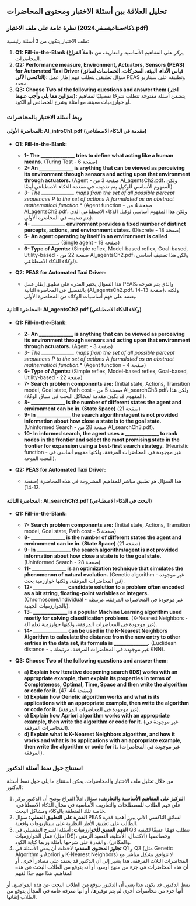 ## تحليل العلاقة بين أسئلة الاختبار ومحتوى المحاضرات

### نظرة عامة على ملف الاختبار (ذكاءصناعينصفي2024.pdf)

ملف الاختبار يتكون من 3 أسئلة رئيسية:
1.  **Q1: Fill-in-the-Blank (املأ الفراغ):** يركز على المفاهيم الأساسية والتعاريف من المحاضرات.
2.  **Q2: Performance measure, Environment, Actuators, Sensors (PEAS) for Automated Taxi Driver (قياس الأداء، البيئة، المحركات، الحساسات لسائق التاكسي الآلي):** سؤال تطبيقي يتطلب فهم إطار عمل PEAS وتطبيقه على سيناريو محدد.
3.  **Q3: Choose Two of the following questions and answer them (اختر سؤالين مما يلي وأجب عنهما):** يتضمن أسئلة مفتوحة تتطلب شرحًا تفصيليًا لمفاهيم أو خوارزميات معينة، مع أمثلة وشرح للخصائص أو الكود.

### ربط أسئلة الاختبار بالمحاضرات

#### المحاضرة الأولى: AI_introCh1.pdf (مقدمة في الذكاء الاصطناعي)

*   **Q1: Fill-in-the-Blank:**
    *   **1- The ______________ tries to define what acting like a human means.** (Turing Test - صفحة 6)
    *   **2- An ______________ is anything that can be viewed as perceiving its environment through sensors and acting upon that environment through actuators.** (Agent - صفحة 3 من AI_agentsCh2.pdf، ولكن المفهوم الأساسي للوكيل يتم تقديمه في مقدمة الذكاء الاصطناعي أيضًا).
    *   **3- The ______________ maps from the set of all possible percept sequences P* to the set of actions A formulated as an abstract mathematical function.** (Agent function - صفحة 4 من AI_agentsCh2.pdf، ولكن هذا المفهوم أساسي لوكيل الذكاء الاصطناعي الذي يتم تقديمه في المحاضرة الأولى).
    *   **4- ______________ environment provides a fixed number of distinct percepts, actions, and environment states.** (Discrete - صفحة 18)
    *   **5- An agent operating by itself in an environment is called ______________.** (Single agent - صفحة 18)
    *   **6- Type of Agents:** (Simple reflex, Model-based reflex, Goal-based, Utility-based - صفحة 22 من AI_agentsCh2.pdf، ولكن هذا تصنيف أساسي لوكلاء الذكاء الاصطناعي).

*   **Q2: PEAS for Automated Taxi Driver:**
    *   هذا السؤال يختبر القدرة على تطبيق إطار عمل PEAS، والذي يتم شرحه بالتفصيل في المحاضرة الثانية (AI_agentsCh2.pdf، صفحة 13-14)، ولكنه يعتمد على فهم أساسيات الوكلاء من المحاضرة الأولى.

#### المحاضرة الثانية: AI_agentsCh2.pdf (وكلاء الذكاء الاصطناعي)

*   **Q1: Fill-in-the-Blank:**
    *   **2- An ______________ is anything that can be viewed as perceiving its environment through sensors and acting upon that environment through actuators.** (Agent - صفحة 3)
    *   **3- The ______________ maps from the set of all possible percept sequences P* to the set of actions A formulated as an abstract mathematical function.** (Agent function - صفحة 4)
    *   **6- Type of Agents:** (Simple reflex, Model-based reflex, Goal-based, Utility-based - صفحة 22)
    *   **7- Search problem components are:** (Initial state, Actions, Transition model, Goal state, Path cost - صفحة 5 من AI_searchCh3.pdf، ولكن هذا المفهوم قد يكون مقدمة لمشاكل البحث في سياق الوكلاء).
    *   **8- ______________ is the number of different states the agent and environment can be in. (State Space)** (صفحة 21)
    *   **9- In ______________ the search algorithm/agent is not provided information about how close a state is to the goal state.** (Uninformed Search - صفحة 28 من AI_searchCh3.pdf).
    *   **10- In informed search, the agent uses a ______________ to rank nodes in the frontier and select the most promising state in the frontier for expansion using a best-first search strategy.** (Heuristic function - غير موجودة في المحاضرات المرفقة، ولكنها مفهوم أساسي في البحث الموجه).

*   **Q2: PEAS for Automated Taxi Driver:**
    *   هذا السؤال هو تطبيق مباشر للمفاهيم المشروحة في هذه المحاضرة (صفحة 13-14).

#### المحاضرة الثالثة: AI_searchCh3.pdf (البحث في الذكاء الاصطناعي)

*   **Q1: Fill-in-the-Blank:**
    *   **7- Search problem components are:** (Initial state, Actions, Transition model, Goal state, Path cost - صفحة 5)
    *   **8- ______________ is the number of different states the agent and environment can be in. (State Space)** (صفحة 21)
    *   **9- In ______________ the search algorithm/agent is not provided information about how close a state is to the goal state.** (Uninformed Search - صفحة 28)
    *   **11- ______________ is an optimization technique that simulates the phenomenon of natural evolution.** (Genetic algorithm - غير موجودة في المحاضرات المرفقة، ولكنها خوارزمية بحث).
    *   **12- ______________ candidate solution to a problem often encoded as a bit string, floating-point variables or integers.** (Chromosome/Individual - غير موجودة في المحاضرات المرفقة، مرتبطة بالخوارزميات الجينية).
    *   **13- ______________ is a popular Machine Learning algorithm used mostly for solving classification problems.** (K-Nearest Neighbors - غير موجودة في المحاضرات المرفقة، ولكنها خوارزمية تعلم آلة).
    *   **14- ______________ can be used in the K-Nearest Neighbors Algorithm to calculate the distance from the new entry to other entries in the data set, its formula is ______________.** (Euclidean distance - غير موجودة في المحاضرات المرفقة، مرتبطة بـ KNN).

*   **Q3: Choose Two of the following questions and answer them:**
    *   **a) Explain how Iterative deepening search (IDS) works with an appropriate example, then explain its properties in terms of Completeness, Optimal, Time, Space and then write the algorithm or code for it.** (صفحة 44-47)
    *   **b) Explain how Genetic algorithm works and what is its applications with an appropriate example, then write the algorithm or code for it.** (غير موجودة في المحاضرات المرفقة).
    *   **c) Explain how Apriori algorithm works with an appropriate example, then write the algorithm or code for it.** (غير موجودة في المحاضرات المرفقة).
    *   **d) Explain what is K-Nearest Neighbors algorithm, and how it works and what is its applications with an appropriate example, then write the algorithm or code for it.** (غير موجودة في المحاضرات المرفقة).

### استنتاج حول نمط أسئلة الدكتور

من خلال تحليل ملف الاختبار والمحاضرات، يمكن استنتاج ما يلي حول نمط أسئلة الدكتور:

1.  **التركيز على المفاهيم الأساسية والتعاريف:** سؤال املأ الفراغ يوضح أن الدكتور يركز على فهم الطلاب للمصطلحات والتعاريف الأساسية في مجال الذكاء الاصطناعي، خاصة تلك المتعلقة بالوكلاء ومشاكل البحث.
2.  **القدرة على التطبيق العملي:** سؤال PEAS لسائق التاكسي الآلي يبرز أهمية قدرة الطالب على تطبيق الأطر النظرية على سيناريوهات واقعية.
3.  **الفهم العميق للخوارزميات:** أسئلة الشرح التفصيلي في Q3 تتطلب فهمًا عميقًا لكيفية عمل الخوارزميات (مثل IDS)، وخصائصها (الاكتمال، الأمثلية، التعقيد الزمني والمكاني)، والقدرة على شرحها بأمثلة وربما كتابة الكود.
4.  **تجاوز المحتوى المقدم:** لاحظت أن بعض الأسئلة في Q1 و Q3 (مثل Genetic Algorithm و Apriori و K-Nearest Neighbors) لا تتوافق بشكل مباشر مع المحاضرات الثلاث المرفقة. هذا يشير إلى أن الدكتور قد يعتمد على مصادر أخرى، أو أن هذه المحاضرات هي جزء من منهج أوسع، أو أنه يتوقع من الطلاب البحث عن هذه المفاهيم. هذا مهم جدًا لفهم 


نمط الدكتور. قد يكون هذا يعني أن الدكتور يتوقع من الطلاب البحث عن هذه المواضيع، أو أنها جزء من محاضرات أخرى لم يتم توفيرها، أو أنها معرفة عامة في المجال يتوقع من الطلاب إتقانها.

